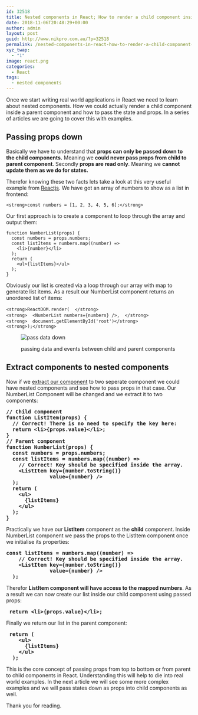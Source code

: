 ```yaml
---
id: 32518
title: Nested components in React; How to render a child component inside a parent component:Part 1
date: 2018-11-06T20:48:29+00:00
author: admin
layout: post
guid: http://www.nikpro.com.au/?p=32518
permalink: /nested-components-in-react-how-to-render-a-child-component-inside-a-parent-componentpart-1/
xyz_twap:
  - "1"
image: react.png
categories:
  - React
tags:
  - nested components
---
```

Once we start writing real world applications in React we need to learn about nested components. How we could actually render a child component inside a parent component and how to pass the state and props. In a series of articles we are going to cover this with examples.

## Passing props down

Basically we have to understand that **props can only be passed down to the child components.** Meaning we **could never pass props from child to parent component**. Secondly **props are read only**. Meaning we **cannot update them as we do for states.**

Therefor knowing these two facts lets take a look at this very useful example from <a href="https://reactjs.org/docs/lists-and-keys.html" target="_blank" rel="noreferrer noopener">Reactjs</a>. We have got an array of numbers to show as a list in frontend:

<pre class="wp-block-preformatted"><code>&lt;strong>const numbers = [1, 2, 3, 4, 5, 6];&lt;/strong></code></pre>

Our first approach is to create a component to loop through the array and output them:

<pre class="wp-block-preformatted"><code>function NumberList(props) {  </code>
<code>  const numbers = props.numbers;  </code>
<code>  const listItems = numbers.map((number) =&gt;    </code>
<code>    &lt;li&gt;{number}&lt;/li&gt;  </code>
<code>  );  </code>
<code>  return (    </code>
<code>    &lt;ul&gt;{listItems}&lt;/ul&gt;  </code>
<code>  );</code>
<code>}</code></pre>

Obviously our list is created via a loop through our array with map to generate list items. As a result our NumberList component returns an unordered list of items:

<pre class="wp-block-preformatted"><code>&lt;strong>ReactDOM.render(  &lt;/strong></code><strong>
</strong><code>&lt;strong>  &lt;NumberList numbers={numbers} /&gt;,  &lt;/strong></code><strong>
</strong><code>&lt;strong>  document.getElementById('root')&lt;/strong></code><strong>
</strong><code>&lt;strong>);&lt;/strong></code></pre><figure class="wp-block-image">

<img class="wp-image-32521" src="http://www.nikpro.com.aupassdata.png" alt="pass data down" srcset="http://testgatsby.localpassdata.png 591w, http://testgatsby.localpassdata-300x175.png 300w" sizes="(max-width: 591px) 100vw, 591px" /> <figcaption>passing data and events between child and parent components</figcaption> </figure> 

## Extract components to nested components

Now if we [extract our component](http://www.nikpro.com.au/how-to-extract-components-in-react-with-example/) to two seperate component we could have nested components and see how to pass props in that case. Our NumberList Component will be changed and we extract it to two components:

<pre class="wp-block-preformatted"><strong>// Child component
function ListItem(props) {
  // Correct! There is no need to specify the key here:
  return &lt;li&gt;{props.value}&lt;/li&gt;;
}
// Parent component
function NumberList(props) {
  const numbers = props.numbers;
  const listItems = numbers.map((number) =&gt;
    // Correct! Key should be specified inside the array.
    &lt;ListItem key={number.toString()}
              value={number} /&gt;
  );
  return (
    &lt;ul&gt;
      {listItems}
    &lt;/ul&gt;
  );
}</strong></pre>

Practically we have our **ListItem** component as the **child** component. Inside NumberList component we pass the props to the ListItem component once we initialise its properties:

<pre class="wp-block-preformatted"><strong>const listItems = numbers.map((number) =&gt;
    // Correct! Key should be specified inside the array.
    &lt;ListItem key={number.toString()}
              value={number} /&gt;
  );</strong></pre>

Therefor **ListItem component will have access to the mapped numbers**. As a result we can now create our list inside our child component using passed props:

<pre class="wp-block-preformatted"><strong> return &lt;li&gt;{props.value}&lt;/li&gt;;</strong></pre>

Finally we return our list in the parent component:

<pre class="wp-block-preformatted"><strong> return (
    &lt;ul&gt;
      {listItems}
    &lt;/ul&gt;
  );</strong></pre>

This is the core concept of passing props from top to bottom or from parent to child components in React. Understanding this will help to die into real world examples. In the next article we will see some more complex examples and we will pass states down as props into child components as well.

Thank you for reading.